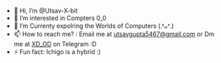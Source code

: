 - 👋 Hi, I’m @Utsav-X-bit
- 👀 I’m interested in Compters 0_0
- 🌱 I’m Currenty expolring the Worlds of Computers (⁠.⁠⁠❛⁠⁠ᴗ⁠⁠❛⁠.⁠)
- 📫 How to reach me? : Email me at utsavgupta5467@gmail.com or Dm me at [XD_OD](https://t.me/Evokkers) on Telegram :D
- ⚡ Fun fact: Ichigo is a hybrid :)

<!---
Utsav-X-bit/Utsav-X-bit is a ✨ special ✨ repository because its `README.md` (this file) appears on your GitHub profile.
You can click the Preview link to take a look at your changes.
--->
